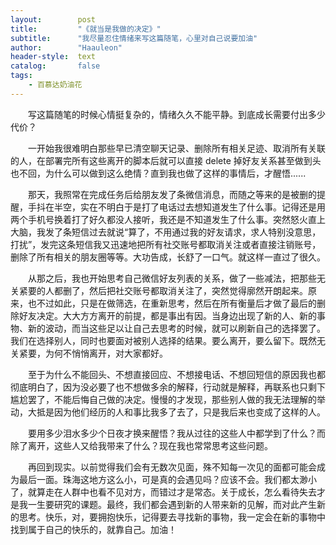 ```yaml
---
layout:        post
title:         "《就当是我做的决定》"
subtitle:      "我尽量忍住情绪来写这篇随笔，心里对自己说要加油"
author:        "Haauleon"
header-style:  text
catalog:       false
tags:
    - 百慕达奶油花
---
```


&emsp;&emsp;写这篇随笔的时候心情挺复杂的，情绪久久不能平静。到底成长需要付出多少代价？      

&emsp;&emsp;一开始我很难明白那些早已清空聊天记录、删除所有相关足迹、取消所有关联的人，在部署完所有这些离开的脚本后就可以直接 delete 掉好友关系甚至做到头也不回，为什么可以做到这么绝情？直到我也做了这样的事情后，才醒悟......       

&emsp;&emsp;那天，我照常在完成任务后给朋友发了条微信消息，而随之等来的是被删的提醒，手抖在半空，实在不明白于是打了电话过去想知道发生了什么事。记得还是用两个手机号换着打了好久都没人接听，我还是不知道发生了什么事。突然怒火直上大脑，我发了条短信过去就说“算了，不用通过我的好友请求，求人特别没意思，打扰”，发完这条短信我又迅速地把所有社交账号都取消关注或者直接注销账号，删除了所有相关的朋友圈等等。大功告成，长舒了一口气。就这样一直过了很久。           

&emsp;&emsp;从那之后，我也开始思考自己微信好友列表的关系，做了一些减法，把那些无关紧要的人都删了，然后把社交账号都取消关注了，突然觉得廓然开朗起来。原来，也不过如此，只是在做筛选，在重新思考，然后在所有衡量后才做了最后的删除好友决定。大大方方离开的前提，都是事出有因。当身边出现了新的人、新的事物、新的波动，而当这些足以让自己去思考的时候，就可以刷新自己的选择罢了。我们在选择别人，同时也要面对被别人选择的结果。要么离开，要么留下。既然无关紧要，为何不悄悄离开，对大家都好。     

&emsp;&emsp;至于为什么不能回头、不想直接回应、不想接电话、不想回短信的原因我也都彻底明白了，因为没必要了也不想做多余的解释，行动就是解释，再联系也只剩下尴尬罢了，不能后悔自己做的决定。慢慢的才发现，那些别人做的我无法理解的举动，大抵是因为他们经历的人和事比我多了去了，只是我后来也变成了这样的人。               

&emsp;&emsp;要用多少泪水多少个日夜才换来醒悟？我从过往的这些人中都学到了什么？而除了离开，这些人又给我带来了什么？现在我也常常思考这些问题。             

&emsp;&emsp;再回到现实。以前觉得我们会有无数次见面，殊不知每一次见的面都可能会成为最后一面。珠海这地方这么小，可是真的会遇见吗？应该不会。我们都太渺小了，就算走在人群中也看不见对方，而错过才是常态。关于成长，怎么看待失去才是我一生要研究的课题。最终，我们都会遇到新的人带来新的见解，而对此产生新的思考。快乐，对，要拥抱快乐，记得要去寻找新的事物，我一定会在新的事物中找到属于自己的快乐的，就靠自己。加油！